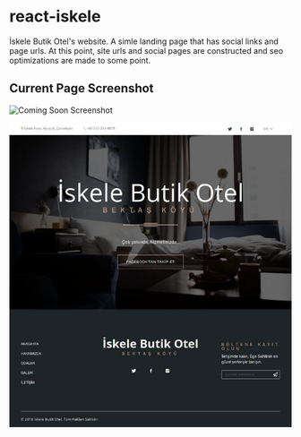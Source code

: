 # react-iskele

İskele Butik Otel's website. A simle landing page that has social links and page urls. At this point, site urls and social pages are constructed and seo optimizations are made to some point.

## Current Page Screenshot

![Coming Soon Screenshot]()

<p align="center">
  <img alt="coming soon screenshot" src="https://raw.githubusercontent.com/metinsenturk/react-iskele/coming-soon/public/screenshots/coming-soon.jpeg">
</p>